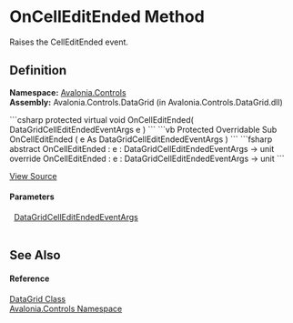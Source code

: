 # OnCellEditEnded Method


Raises the CellEditEnded event.



## Definition
**Namespace:** <a href="N_Avalonia_Controls">Avalonia.Controls</a>  
**Assembly:** Avalonia.Controls.DataGrid (in Avalonia.Controls.DataGrid.dll)

<Tabs groupId="api-code-preview">
<TabItem value="csharp" label="C#">
```csharp
protected virtual void OnCellEditEnded(
	DataGridCellEditEndedEventArgs e
)
```
</TabItem>
<TabItem value="vb" label="VB">
```vb
Protected Overridable Sub OnCellEditEnded ( 
	e As DataGridCellEditEndedEventArgs
)
```
</TabItem>
<TabItem value="fsharp" label="F#">
```fsharp
abstract OnCellEditEnded : 
        e : DataGridCellEditEndedEventArgs -> unit 
override OnCellEditEnded : 
        e : DataGridCellEditEndedEventArgs -> unit 
```
</TabItem>
</Tabs>



<a href="https://github.com/AvaloniaUI/Avalonia/tree/master/src/Avalonia.Controls.DataGrid/DataGrid.cs#L2268" title="View the source code">View Source</a>



#### Parameters
<dl><dt>  <a href="T_Avalonia_Controls_DataGridCellEditEndedEventArgs">DataGridCellEditEndedEventArgs</a></dt><dd> </dd></dl>

## See Also


#### Reference
<a href="T_Avalonia_Controls_DataGrid">DataGrid Class</a>  
<a href="N_Avalonia_Controls">Avalonia.Controls Namespace</a>  

